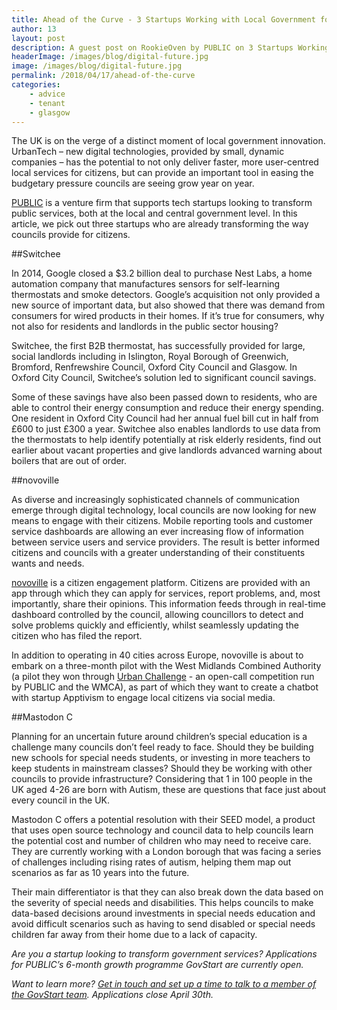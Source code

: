 ```yaml
---
title: Ahead of the Curve - 3 Startups Working with Local Government for a Digital Future
author: 13
layout: post
description: A guest post on RookieOven by PUBLIC on 3 Startups Working with Local Government for a Digital Future
headerImage: /images/blog/digital-future.jpg
image: /images/blog/digital-future.jpg
permalink: /2018/04/17/ahead-of-the-curve
categories:  
    - advice
    - tenant
    - glasgow
---
```


The UK is on the verge of a distinct moment of local government innovation. UrbanTech – new digital technologies, provided by small, dynamic companies – has the potential to not only deliver faster, more user-centred local services for citizens, but can provide an important tool in easing the budgetary pressure councils are seeing grow year on year. 

[PUBLIC](http://www.public.io) is a venture firm that supports tech startups looking to transform public services, both at the local and central government level. In this article, we pick out three startups who are already transforming the way councils provide for citizens. 

##Switchee

In 2014, Google closed a $3.2 billion deal to purchase Nest Labs, a home automation company that manufactures sensors for self-learning thermostats and smoke detectors. Google’s acquisition not only provided a new source of important data, but also showed that there was demand from consumers for wired products in their homes. If it’s true for consumers, why not also for residents and landlords in the public sector housing?


Switchee, the first B2B thermostat, has successfully provided for large, social landlords including in Islington, Royal Borough of Greenwich, Bromford, Renfrewshire Council, Oxford City Council and Glasgow. In Oxford City Council, Switchee’s solution led to significant council savings. 

Some of these savings have also been passed down to residents, who are able to control their energy consumption and reduce their energy spending. One resident in Oxford City Council had her annual fuel bill cut in half from £600 to just £300 a year. Switchee also enables landlords to use data from the thermostats to help identify potentially at risk elderly residents, find out earlier about vacant properties and give landlords advanced warning about boilers that are out of order.

##novoville

As diverse and increasingly sophisticated channels of communication emerge through digital technology, local councils are now looking for new means to engage with their citizens. Mobile reporting tools and customer service dashboards are allowing an ever increasing flow of information between service users and service providers. The result is better informed citizens and councils with a greater understanding of their constituents wants and needs.

[novoville](http://novoville.com) is a citizen engagement platform. Citizens are provided with an app through which they can apply for services, report problems, and, most importantly, share their opinions. This information feeds through in real-time dashboard controlled by the council, allowing councillors to detect and solve problems quickly and efficiently, whilst seamlessly updating the citizen who has filed the report.

In addition to operating in 40 cities across Europe, novoville is about to embark on a three-month pilot with the West Midlands Combined Authority (a pilot they won through [Urban Challenge](https://urbanchallenge.io) - an open-call competition run by PUBLIC and the WMCA), as part of which they want to create a chatbot with startup Apptivism to engage local citizens via social media.

##Mastodon C

Planning for an uncertain future around children’s special education is a challenge many councils don’t feel ready to face. Should they be building new schools for special needs students, or investing in more teachers to keep students in mainstream classes? Should they be working with other councils to provide infrastructure? Considering that 1 in 100 people in the UK aged 4-26 are born with Autism, these are questions that face just about every council in the UK.
						
Mastodon C offers a potential resolution with their SEED model, a product that uses open source technology and council data to help councils learn the potential cost and number of children who may need to receive care. They are currently working with a London borough that was facing a series of challenges including rising rates of autism, helping them map out scenarios as far as 10 years into the future. 

Their main differentiator is that they can also break down the data based on the severity of special needs and disabilities. This helps councils to make data-based decisions around investments in special needs education and avoid difficult scenarios such as having to send disabled or special needs children far away from their home due to a lack of capacity.					
				
			
_Are you a startup looking to transform government services? Applications for PUBLIC’s 6-month growth programme GovStart are currently open._

_Want to learn more? [Get in touch and set up a time to talk to a member of the GovStart team](https://pipedrivewebforms.com/form/7990e6a1aaddacff19cc74e1e62e756b2648213). Applications close April 30th._
